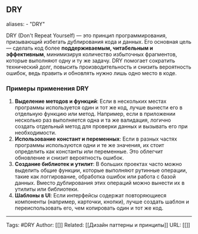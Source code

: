 ## DRY

aliases: 
	- "DRY"

DRY (Don't Repeat Yourself) — это принцип программирования, призывающий избегать дублирования кода и данных. Его основная цель — сделать код более **поддерживаемым, читабельным и эффективным**, минимизируя количество избыточных фрагментов, которые выполняют одну и ту же задачу. DRY помогает сократить технический долг, повысить производительность и снизить вероятность ошибок, ведь править и обновлять нужно лишь одно место в коде.
### Примеры применения DRY

1. **Выделение методов и функций**: Если в нескольких местах программы используется один и тот же код, лучше вынести его в отдельную функцию или метод. Например, если в приложении несколько раз выполняется одна и та же валидация, логично создать отдельный метод для проверки данных и вызывать его при необходимости.
2. **Использование констант и переменных**: Если в разных частях программы используются одни и те же значения, их стоит определить как константы или переменные. Это облегчит обновление и снизит вероятность ошибок.
3. **Создание библиотек и утилит**: В больших проектах часто можно выделить общие функции, которые выполняют рутинные операции, такие как логгирование, обработка ошибок или работа с базой данных. Вместо дублирования этих операций можно вынести их в утилиты или библиотеки.
4. **Шаблоны в UI**: Если интерфейсы содержат повторяющиеся компоненты (например, карточки, кнопки), лучше создать шаблон и переиспользовать его, чем копировать один и тот же код.

---
Tags: #DRY
Author: [[]]
Related: [[Дизайн паттерны и принципы]]
URL: [[]]